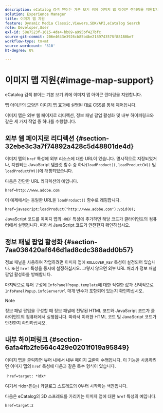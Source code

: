 ```yaml
---
description: eCatalog 검색 뷰어는 기본 보기 위에 이미지 맵 아이콘 렌더링을 지원합니다.
solution: Experience Manager
title: 이미지 맵 지원
feature: Dynamic Media Classic,Viewers,SDK/API,eCatalog Search
role: Developer,User
exl-id: 58e7523f-1615-4da4-bb09-a995bf427bfc
source-git-commit: 206e4643e3926cb85b4be2189743578f88180be7
workflow-type: tm+mt
source-wordcount: '310'
ht-degree: 0%

---
```


# 이미지 맵 지원{#image-map-support}

eCatalog 검색 뷰어는 기본 보기 위에 이미지 맵 아이콘 렌더링을 지원합니다.

맵 아이콘의 모양은 [이미지 맵 효과](../../c-html5-s7-aem-asset-viewers/c-html5-20-ecatalog-viewer-about/c-html5-20-ecatalog-viewer-customizingviewer/r-html5-ecatalog-viewer-20-customize-imagemapeffect.md#reference-261df27d1ed145c882b26b88e33a0289)에 설명된 대로 CSS를 통해 제어됩니다.

이미지 맵은 외부 웹 페이지로 리디렉션, 정보 패널 팝업 활성화 및 내부 하이퍼링크와 같은 세 가지 작업 중 하나를 수행합니다.

## 외부 웹 페이지로 리디렉션 {#section-32ebe3c3a7f74892a428c5d48801de4d}

이미지 맵의 `href` 특성에 외부 리소스에 대한 URL이 있습니다. 명시적으로 지정되었거나, 지원되는 JavaScript 템플릿 함수 중 하나(`loadProduct()`, `loadProductCW()` 및 `loadProductPW()`)에 래핑되었습니다.

다음은 간단한 URL 리디렉션의 예입니다.

`href=http://www.adobe.com`

이 예제에서는 동일한 URL을 `loadProduct()` 함수로 래핑합니다.

`href=javascript:loadProduct("http://www.adobe.com");void(0);`

JavaScript 코드를 이미지 맵의 `HREF` 특성에 추가하면 해당 코드가 클라이언트의 컴퓨터에서 실행됩니다. 따라서 JavaScript 코드가 안전한지 확인하십시오.

## 정보 패널 팝업 활성화 {#section-7aa036420af646d1ad8cdc388add0b57}

정보 패널을 사용하여 작업하려면 이미지 맵에 `ROLLOVER_KEY` 특성이 설정되어 있습니다. 또한 `href` 특성을 동시에 설정하십시오. 그렇지 않으면 외부 URL 처리가 정보 패널 팝업 활성화를 방해합니다.

마지막으로 뷰어 구성에 `InfoPanelPopup.template`에 대한 적절한 값과 선택적으로 `InfoPanelPopup.infoServerUrl` 매개 변수가 포함되어 있는지 확인하십시오.

>[!NOTE]
>
>정보 패널 팝업을 구성할 때 정보 패널에 전달된 HTML 코드와 JavaScript 코드가 클라이언트의 컴퓨터에서 실행됩니다. 따라서 이러한 HTML 코드 및 JavaScript 코드가 안전한지 확인하십시오.

## 내부 하이퍼링크 {#section-6afa4fb2fe564c429e0201f019a95849}

이미지 맵을 클릭하면 뷰어 내에서 내부 페이지 교환이 수행됩니다. 이 기능을 사용하려면 이미지 맵의 `href` 특성에 다음과 같은 특수 형식이 있습니다.

` href=target: *`idx`*`

여기서 `*`idx`*`은(는) 카탈로그 스프레드의 0부터 시작하는 색인입니다.

다음은 eCatalog의 3D 스프레드를 가리키는 이미지 맵에 대한 `href` 특성의 예입니다.

`href=target:2`
